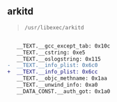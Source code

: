 ## arkitd

> `/usr/libexec/arkitd`

```diff

   __TEXT.__gcc_except_tab: 0x10c
   __TEXT.__cstring: 0xe5
   __TEXT.__oslogstring: 0x115
-  __TEXT.__info_plist: 0x6c0
+  __TEXT.__info_plist: 0x6cc
   __TEXT.__objc_methname: 0x1aa
   __TEXT.__unwind_info: 0xa0
   __DATA_CONST.__auth_got: 0x1a0

```
